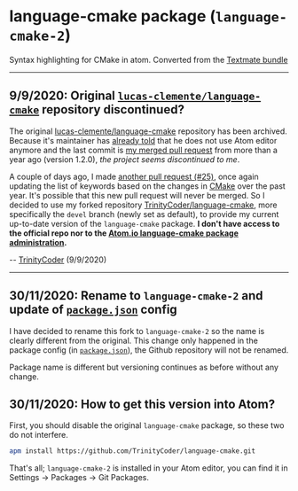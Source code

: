 # language-cmake package (`language-cmake-2`)

Syntax highlighting for CMake in atom. Converted from the
[Textmate bundle](https://github.com/textmate/cmake.tmbundle)

---

## __9/9/2020:__ Original [`lucas-clemente/language-cmake`](https://github.com/lucas-clemente/language-cmake) repository discontinued?
The original [lucas-clemente/language-cmake](https://github.com/lucas-clemente/language-cmake) repository has been archived. Because it's maintainer has [already told](https://github.com/lucas-clemente/language-cmake/pull/23#issuecomment-493762702) that he does not use Atom editor anymore and the last commit is [my merged pull request](https://github.com/lucas-clemente/language-cmake/pull/24) from more than a year ago (version 1.2.0), _the project seems discontinued to me_.

A couple of days ago, I made [another pull request (#25)](https://github.com/lucas-clemente/language-cmake/pull/25), once again updating the list of keywords based on the changes in [CMake](https://cmake.org/cmake/help/v3.18/) over the past year. It's possible that this new pull request will never be merged. So I decided to use my forked repository [TrinityCoder/language-cmake](https://github.com/TrinityCoder/language-cmake), more specifically the `devel` branch (newly set as default), to provide my current up-to-date version of the `language-cmake` package. __I don't have access to the official repo nor to the [Atom.io language-cmake package administration](https://atom.io/packages/language-cmake).__

-- [TrinityCoder](https://github.com/TrinityCoder) (9/9/2020)

---

## __30/11/2020:__ Rename to `language-cmake-2` and update of [`package.json`][1] config
I have decided to rename this fork to `language-cmake-2` so the name is clearly
different from the original. This change only happened in the package config
(in [`package.json`][1]), the Github repository will not be renamed.

Package name is different but versioning continues as before without any change.

## __30/11/2020:__ How to get this version into Atom?
First, you should disable the original `language-cmake` package, so these two
do not interfere.

```sh
apm install https://github.com/TrinityCoder/language-cmake.git
```

That's all; `language-cmake-2` is installed in your Atom editor, you can find it in
Settings -> Packages -> Git Packages.

[1]: package.json
